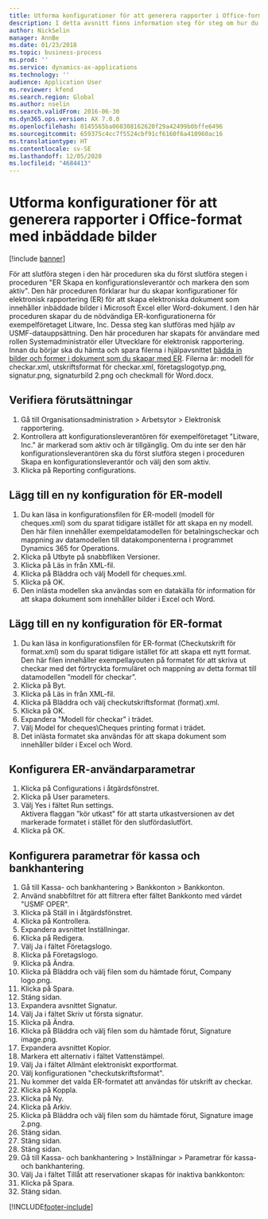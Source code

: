 ```yaml
---
title: Utforma konfigurationer för att generera rapporter i Office-format med inbäddade bilder
description: I detta avsnitt finns information steg för steg om hur du skapar konfigurationer för elektronisk rapportering (ER) som skapar elektroniska dokument i Microsoft Office-format (Excel och Word) och som innehåller inbäddade bilder.
author: NickSelin
manager: AnnBe
ms.date: 01/23/2018
ms.topic: business-process
ms.prod: ''
ms.service: dynamics-ax-applications
ms.technology: ''
audience: Application User
ms.reviewer: kfend
ms.search.region: Global
ms.author: nselin
ms.search.validFrom: 2016-06-30
ms.dyn365.ops.version: AX 7.0.0
ms.openlocfilehash: 0145565ba060308162620f29a42499b0bffe6496
ms.sourcegitcommit: 659375c4cc7f5524cbf91cf6160f6a410960ac16
ms.translationtype: HT
ms.contentlocale: sv-SE
ms.lasthandoff: 12/05/2020
ms.locfileid: "4684413"
---
```

# <a name="design-configurations-to-generate-reports-in-office-format-that-have-embedded-images"></a>Utforma konfigurationer för att generera rapporter i Office-format med inbäddade bilder

[!include [banner](../../includes/banner.md)]

För att slutföra stegen i den här proceduren ska du först slutföra stegen i proceduren "ER Skapa en konfigurationsleverantör och markera den som aktiv". Den här proceduren förklarar hur du skapar konfigurationer för elektronisk rapportering (ER) för att skapa elektroniska dokument som innehåller inbäddade bilder i Microsoft Excel eller Word-dokument. I den här proceduren skapar du de nödvändiga ER-konfigurationerna för exempelföretaget Litware, Inc. Dessa steg kan slutföras med hjälp av USMF-datauppsättning. Den här proceduren har skapats för användare med rollen Systemadministratör eller Utvecklare för elektronisk rapportering. Innan du börjar ska du hämta och spara filerna i hjälpavsnittet [bädda in bilder och former i dokument som du skapar med ER](../electronic-reporting-embed-images-shapes.md). Filerna är: modell för checkar.xml, utskriftsformat för checkar.xml, företagslogotyp.png, signatur.png, signaturbild 2.png och checkmall för Word.docx.

## <a name="verify-prerequisites"></a>Verifiera förutsättningar  
 1. Gå till Organisationsadministration > Arbetsytor > Elektronisk rapportering.  
 2. Kontrollera att konfigurationsleverantören för exempelföretaget "Litware, Inc." är markerad som aktiv och är tillgänglig. Om du inte ser den här konfigurationsleverantören ska du först slutföra stegen i proceduren Skapa en konfigurationsleverantör och välj den som aktiv.   
 3. Klicka på Reporting configurations.  
 
## <a name="add-a-new-er-model-configuration"></a>Lägg till en ny konfiguration för ER-modell  
 1. Du kan läsa in konfigurationsfilen för ER-modell (modell för cheques.xml) som du sparat tidigare istället för att skapa en ny modell. Den här filen innehåller exempeldatamodellen för betalningscheckar och mappning av datamodellen till datakomponenterna i programmet Dynamics 365 for Operations.   
 2. Klicka på Utbyte på snabbfliken Versioner.   
 3. Klicka på Läs in från XML-fil.  
 4. Klicka på Bläddra och välj Modell för cheques.xml.   
 5. Klicka på OK.  
 6. Den inlästa modellen ska användas som en datakälla för information för att skapa dokument som innehåller bilder i Excel och Word.  

## <a name="add-a-new-er-format-configuration"></a>Lägg till en ny konfiguration för ER-format  
 1. Du kan läsa in konfigurationsfilen för ER-format (Checkutskrift för format.xml) som du sparat tidigare istället för att skapa ett nytt format. Den här filen innehåller exempellayouten på formatet för att skriva ut checkar med det förtryckta formuläret och mappning av detta format till datamodellen ”modell för checkar”.   
 2. Klicka på Byt.  
 3. Klicka på Läs in från XML-fil.  
 4. Klicka på Bläddra och välj checkutskriftsformat (format).xml.   
 5. Klicka på OK.  
 6. Expandera "Modell för checkar" i trädet.  
 7. Välj Model for cheques\Cheques printing format i trädet.  
 8. Det inlästa formatet ska användas för att skapa dokument som innehåller bilder i Excel och Word.   

## <a name="configure-er-user-parameters"></a>Konfigurera ER-användarparametrar  
 1. Klicka på Configurations i åtgärdsfönstret.  
 2. Klicka på User parameters.  
 3. Välj Yes i fältet Run settings.  
  Aktivera flaggan ”kör utkast" för att starta utkastversionen av det markerade formatet i stället för den slutfördaslutfört.  
 4. Klicka på OK.  

## <a name="configure-cash--bank-management-parameters"></a>Konfigurera parametrar för kassa och bankhantering  
 1. Gå till Kassa- och bankhantering > Bankkonton > Bankkonton.  
 2. Använd snabbfiltret för att filtrera efter fältet Bankkonto med värdet "USMF OPER".  
 3. Klicka på Ställ in i åtgärdsfönstret.  
 4. Klicka på Kontrollera.  
 5. Expandera avsnittet Inställningar.  
 6. Klicka på Redigera.  
 7. Välj Ja i fältet Företagslogo.  
 8. Klicka på Företagslogo.  
 9. Klicka på Ändra.  
 10. Klicka på Bläddra och välj filen som du hämtade förut, Company logo.png.   
 11. Klicka på Spara.  
 12. Stäng sidan.  
 13. Expandera avsnittet Signatur.  
 14. Välj Ja i fältet Skriv ut första signatur.  
 15. Klicka på Ändra.  
 16. Klicka på Bläddra och välj filen som du hämtade förut, Signature image.png.   
 17. Expandera avsnittet Kopior.  
 18. Markera ett alternativ i fältet Vattenstämpel.  
 19. Välj Ja i fältet Allmänt elektroniskt exportformat.  
 20. Välj konfigurationen "checkutskriftsformat".  
 21. Nu kommer det valda ER-formatet att användas för utskrift av checkar.  
 22. Klicka på Koppla.  
 23. Klicka på Ny.  
 24. Klicka på Arkiv.  
 25. Klicka på Bläddra och välj filen som du hämtade förut, Signature image 2.png.   
 26. Stäng sidan.  
 27. Stäng sidan.  
 28. Stäng sidan.  
 29. Gå till Kassa- och bankhantering > Inställningar > Parametrar för kassa- och bankhantering.  
 30. Välj Ja i fältet Tillåt att reservationer skapas för inaktiva bankkonton:  
 31. Klicka på Spara.  
 32. Stäng sidan.  


[!INCLUDE[footer-include](../../../../includes/footer-banner.md)]